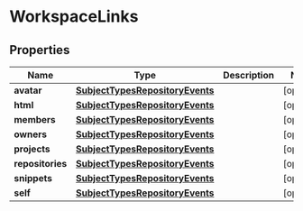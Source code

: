 # WorkspaceLinks

## Properties
Name | Type | Description | Notes
------------ | ------------- | ------------- | -------------
**avatar** | [**SubjectTypesRepositoryEvents**](SubjectTypesRepositoryEvents.md) |  |  [optional]
**html** | [**SubjectTypesRepositoryEvents**](SubjectTypesRepositoryEvents.md) |  |  [optional]
**members** | [**SubjectTypesRepositoryEvents**](SubjectTypesRepositoryEvents.md) |  |  [optional]
**owners** | [**SubjectTypesRepositoryEvents**](SubjectTypesRepositoryEvents.md) |  |  [optional]
**projects** | [**SubjectTypesRepositoryEvents**](SubjectTypesRepositoryEvents.md) |  |  [optional]
**repositories** | [**SubjectTypesRepositoryEvents**](SubjectTypesRepositoryEvents.md) |  |  [optional]
**snippets** | [**SubjectTypesRepositoryEvents**](SubjectTypesRepositoryEvents.md) |  |  [optional]
**self** | [**SubjectTypesRepositoryEvents**](SubjectTypesRepositoryEvents.md) |  |  [optional]
